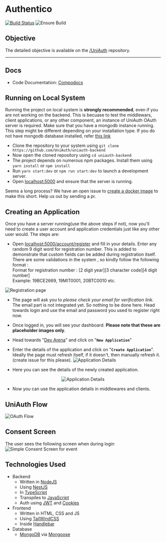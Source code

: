 # Authentico

[![Build Status](https://www.travis-ci.com/YashKumarVerma/authentico-backend.svg?token=bdYdpM7ki4qrmdCwJmGf&branch=master)](https://www.travis-ci.com/YashKumarVerma/authentico-backend) ![Ensure Build](https://github.com/YashKumarVerma/authentico-backend/workflows/Ensure%20Build/badge.svg)

## Objective
The detailed objective is available on the [/UniAuth](https://github.com/UniAuth/UniAuth) repository. 

---
## Docs
- Code Documentation: [Compodocs](http://uniauth.surge.sh/)

## Running on Local System
Running the project on local system is **strongly recommended**, even if you are not working on the backend. This is becuase to test the middlewars, client applications, or any other component, an instance of UniAuth OAuth server is required. Make sure that you have a mongodb instance running. This step might be different depending on your installation type. If you do not have mongodb database installed, refer [this link](https://docs.mongodb.com/manual/administration/install-community/)

- Clone the repository to your system using `git clone https://github.com/UniAuth/uniauth-backend`
- Now open the cloned repository using `cd uniauth-backend`
- The project depends on numerous npm packages. Install them using `yarn install` or `npm install`
- Run `yarn start:dev` or `npm run start:dev` to launch a development server. 
- Open [localhost:5000](http://localhost:5000) and ensure that the server is running.

Seems a long process? We have an open issue to [create a docker image](https://github.com/UniAuth/uniauth-backend/issues/9) to make this short. Help us out by sending a pr. 

## Creating an Application
Once you have a server running(use the above steps if not), now you'll need to create a user account and application credentials just like any other user would. The steps are:

- Open [localhost:5000/account/register](http://localhost:5000/account/register) and fill in your details. Enter any random 9 digit word for registration number. This is added to demonstrate that custom fields can be added during registration itself.      
There are some validations in the system , so kindly follow the following format :        
Format for registration number : [2 digit year][3 character code][4 digit number]     
Example: 19BCE2669, 19MIT0001, 20BTC0010 etc.

![Registration page](https://i.imgur.com/m0LFVtq.png)

- The page will ask you to _please check your email for verification link_. The email part is not integrated yet. So nothing to be done here. Head towards login and use the email and password you used to register right now.
- Once logged in, you will see your dashboard. **Please note that these are placeholder images only**.
- Head towards "[Dev Arena](http://localhost:5000/dashboard/dev)" and click on "**`New Application`**"
- Enter the details of the application and click on "**`Create Application`**". Ideally the page must refresh itself, if it doesn't, then manually refresh it. (create issue for this please).
![Application Details](https://i.imgur.com/n5CrmDA.png)

- Here you can see the details of the newly created application.
<p align="center">
  <img src="https://i.imgur.com/g8TTpWt.png" alt="Application Details" /></a>
</p>

- Now you can use the application details in middlewares and clients.

## UniAuth Flow
![OAuth Flow](https://i.imgur.com/gPz32GC.png)

## Consent Screen
The user sees the following screen when during login
![Simple Consent Screen for event](https://i.imgur.com/r2fve6v.png) 


## Technologies Used
- Backend 
  - Written in [NodeJS](https://nodejs.org/en/)
  - Using [NestJS](https://nestjs.com/)
  - In [TypeScript](https://www.typescriptlang.org/)
  - Transpiles to [JavaScript](https://www.javascript.com/)
  - Auth using [JWT](https://jwt.io/) and [Cookies](https://developer.mozilla.org/en-US/docs/Web/HTTP/Cookies)
- Frontend
  - Written in HTML, CSS and JS
  - Using [TailWindCSS](https://tailwindcss.com/)
  - Inside [Handlebar](https://handlebarsjs.com/)
- Database 
  - [MongoDB](https://docs.mongodb.com/) via [Mongoose](https://mongoosejs.com/)